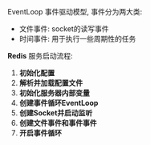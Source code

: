 EventLoop 事件驱动模型, 事件分为两大类: 
- 文件事件: socket的读写事件
- 时间事件: 用于执行一些周期性的任务

**Redis** 服务启动流程: 
1. **初始化配置**
2. **解析并加载配置文件**
3. **初始化服务器内部变量**
4. **创建事件循环EventLoop**
5. **创建Socket并启动监听**
6. **创建文件事件和事件事件**
7. **开启事件循环**

